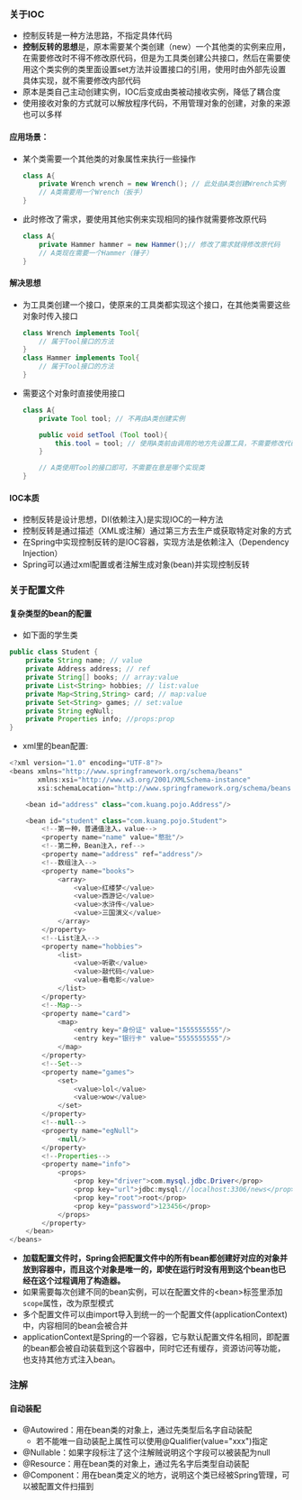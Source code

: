 ### 关于IOC

+ 控制反转是一种方法思路，不指定具体代码
+ **控制反转的思想**是，原本需要某个类创建（new）一个其他类的实例来应用，在需要修改时不得不修改原代码，但是为工具类创建公共接口，然后在需要使用这个类实例的类里面设置set方法并设置接口的引用，使用时由外部先设置具体实现，就不需要修改内部代码
+ 原本是类自己主动创建实例，IOC后变成由类被动接收实例，降低了耦合度
+ 使用接收对象的方式就可以解放程序代码，不用管理对象的创建，对象的来源也可以多样

#### 应用场景：

+ 某个类需要一个其他类的对象属性来执行一些操作
  
  ```java
  class A{
      private Wrench wrench = new Wrench(); // 此处由A类创建Wrench实例
      // A类需要用一个Wrench（扳手）
  }
  ```

+ 此时修改了需求，要使用其他实例来实现相同的操作就需要修改原代码
  
  ```java
  class A{
      private Hammer hammer = new Hammer();// 修改了需求就得修改原代码
      // A类现在需要一个Hammer（锤子）
  }
  ```

#### 解决思想

+ 为工具类创建一个接口，使原来的工具类都实现这个接口，在其他类需要这些对象时传入接口
  
  ```java
  class Wrench implements Tool{
      // 属于Tool接口的方法
  }
  class Hammer implements Tool{
      // 属于Tool接口的方法
  }
  ```

+ 需要这个对象时直接使用接口
  
  ```java
  class A{
      private Tool tool; // 不再由A类创建实例
  
      public void setTool (Tool tool){
          this.tool = tool; // 使用A类前由调用的地方先设置工具，不需要修改代码
      }
  
      // A类使用Tool的接口即可，不需要在意是哪个实现类
  }
  ```

#### IOC本质

+ 控制反转是设计思想，DI(依赖注入)是实现IOC的一种方法
+ 控制反转是通过描述（XML或注解）通过第三方去生产或获取特定对象的方式
+ 在Spring中实现控制反转的是IOC容器，实现方法是依赖注入（Dependency Injection）
+ Spring可以通过xml配置或者注解生成对象(bean)并实现控制反转

### 关于配置文件

#### 复杂类型的bean的配置

+ 如下面的学生类

```java
public class Student {
    private String name; // value
    private Address address; // ref
    private String[] books; // array:value
    private List<String> hobbies; // list:value
    private Map<String,String> card; // map:value
    private Set<String> games; // set:value
    private String egNull;
    private Properties info; //props:prop
}
```

+ xml里的bean配置:

```java
<?xml version="1.0" encoding="UTF-8"?>
<beans xmlns="http://www.springframework.org/schema/beans"
       xmlns:xsi="http://www.w3.org/2001/XMLSchema-instance"
       xsi:schemaLocation="http://www.springframework.org/schema/beans http://www.springframework.org/schema/beans/spring-beans.xsd">

    <bean id="address" class="com.kuang.pojo.Address"/>

    <bean id="student" class="com.kuang.pojo.Student">
        <!--第一种，普通值注入，value-->
        <property name="name" value="憨批"/>
        <!--第二种，Bean注入，ref-->
        <property name="address" ref="address"/>
        <!--数组注入-->
        <property name="books">
            <array>
                <value>红楼梦</value>
                <value>西游记</value>
                <value>水浒传</value>
                <value>三国演义</value>
            </array>
        </property>
        <!--List注入-->
        <property name="hobbies">
            <list>
                <value>听歌</value>
                <value>敲代码</value>
                <value>看电影</value>
            </list>
        </property>
        <!--Map-->
        <property name="card">
            <map>
                <entry key="身份证" value="1555555555"/>
                <entry key="银行卡" value="5555555555"/>
            </map>
        </property>
        <!--Set-->
        <property name="games">
            <set>
                <value>lol</value>
                <value>wow</value>
            </set>
        </property>
        <!--null-->
        <property name="egNull">
            <null/>
        </property>
        <!--Properties-->
        <property name="info">
            <props>
                <prop key="driver">com.mysql.jdbc.Driver</prop>
                <prop key="url">jdbc:mysql://localhost:3306/news</prop>
                <prop key="root">root</prop>
                <prop key="password">123456</prop>
            </props>
        </property>
    </bean>
</beans>
```

+ **加载配置文件时，Spring会把配置文件中的所有bean都创建好对应的对象并放到容器中，而且这个对象是唯一的，即使在运行时没有用到这个bean也已经在这个过程调用了构造器。**
+ 如果需要每次创建不同的bean实例，可以在配置文件的\<bean>标签里添加`scope`属性，改为原型模式
+ 多个配置文件可以由import导入到统一的一个配置文件(applicationContext)中，内容相同的bean会被合并
+ applicationContext是Spring的一个容器，它与默认配置文件名相同，即配置的bean都会被自动装载到这个容器中，同时它还有缓存，资源访问等功能，也支持其他方式注入bean。

### 注解

#### 自动装配

+ @Autowired：用在bean类的对象上，通过先类型后名字自动装配
  + 若不能唯一自动装配上属性可以使用@Qualifier(value="xxx")指定
+ @Nullable：如果字段标注了这个注解贼说明这个字段可以被装配为null
+ @Resource：用在bean类的对象上，通过先名字后类型自动装配
+ @Component：用在bean类定义的地方，说明这个类已经被Spring管理，可以被配置文件扫描到

